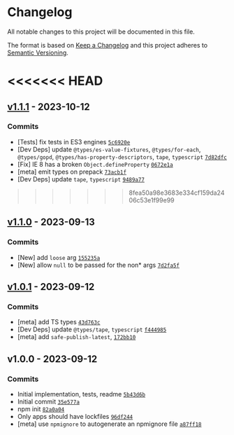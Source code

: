# Changelog

All notable changes to this project will be documented in this file.

The format is based on [Keep a Changelog](https://keepachangelog.com/en/1.0.0/)
and this project adheres to [Semantic Versioning](https://semver.org/spec/v2.0.0.html).

<<<<<<< HEAD
=======
## [v1.1.1](https://github.com/ljharb/define-data-property/compare/v1.1.0...v1.1.1) - 2023-10-12

### Commits

- [Tests] fix tests in ES3 engines [`5c6920e`](https://github.com/ljharb/define-data-property/commit/5c6920edd1f52f675b02f417e539c28135b43f94)
- [Dev Deps] update `@types/es-value-fixtures`, `@types/for-each`, `@types/gopd`, `@types/has-property-descriptors`, `tape`, `typescript` [`7d82dfc`](https://github.com/ljharb/define-data-property/commit/7d82dfc20f778b4465bba06335dd53f6f431aea3)
- [Fix] IE 8 has a broken `Object.defineProperty` [`0672e1a`](https://github.com/ljharb/define-data-property/commit/0672e1af2a9fcc787e7c23b96dea60d290df5548)
- [meta] emit types on prepack [`73acb1f`](https://github.com/ljharb/define-data-property/commit/73acb1f903c21b314ec7156bf10f73c7910530c0)
- [Dev Deps] update `tape`, `typescript` [`9489a77`](https://github.com/ljharb/define-data-property/commit/9489a7738bf2ecf0ac71d5b78ec4ca6ad7ba0142)

>>>>>>> 8fea50a98e3683e334cf159da2406c53e1f99e99
## [v1.1.0](https://github.com/ljharb/define-data-property/compare/v1.0.1...v1.1.0) - 2023-09-13

### Commits

- [New] add `loose` arg [`155235a`](https://github.com/ljharb/define-data-property/commit/155235a4c4d7741f6de01cd87c99599a56654b72)
- [New] allow `null` to be passed for the non* args [`7d2fa5f`](https://github.com/ljharb/define-data-property/commit/7d2fa5f06be0392736c13b126f7cd38979f34792)

## [v1.0.1](https://github.com/ljharb/define-data-property/compare/v1.0.0...v1.0.1) - 2023-09-12

### Commits

- [meta] add TS types [`43d763c`](https://github.com/ljharb/define-data-property/commit/43d763c6c883f652de1c9c02ef6216ee507ffa69)
- [Dev Deps] update `@types/tape`, `typescript` [`f444985`](https://github.com/ljharb/define-data-property/commit/f444985811c36f3e6448a03ad2f9b7898917f4c7)
- [meta] add `safe-publish-latest`, [`172bb10`](https://github.com/ljharb/define-data-property/commit/172bb10890896ebb160e64398f6ee55760107bee)

## v1.0.0 - 2023-09-12

### Commits

- Initial implementation, tests, readme [`5b43d6b`](https://github.com/ljharb/define-data-property/commit/5b43d6b44e675a904810467a7d4e0adb7efc3196)
- Initial commit [`35e577a`](https://github.com/ljharb/define-data-property/commit/35e577a6ba59a98befa97776d70d90f3bea9009d)
- npm init [`82a0a04`](https://github.com/ljharb/define-data-property/commit/82a0a04a321ca7de220af02d41e2745e8a9962ed)
- Only apps should have lockfiles [`96df244`](https://github.com/ljharb/define-data-property/commit/96df244a3c6f426f9a2437be825d1c6f5dd7158e)
- [meta] use `npmignore` to autogenerate an npmignore file [`a87ff18`](https://github.com/ljharb/define-data-property/commit/a87ff18cb79e14c2eb5720486c4759fd9a189375)
